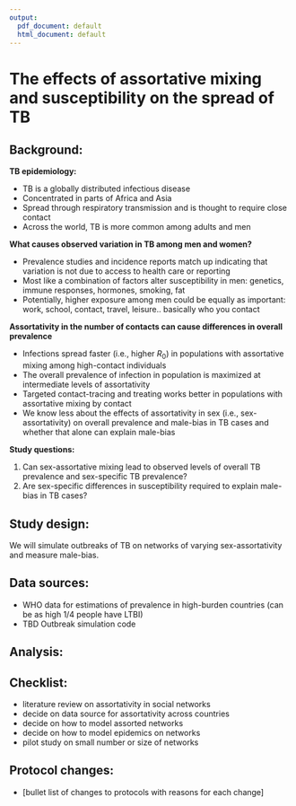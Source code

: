 ```yaml
---
output:
  pdf_document: default
  html_document: default
---
```

# The effects of assortative mixing and susceptibility on the spread of TB 

## Background: 

__TB epidemiology:__ 

* TB is a globally distributed infectious disease
* Concentrated in parts of Africa and Asia
* Spread through respiratory transmission and is thought to require close contact
* Across the world, TB is more common among adults and men

__What causes observed variation in TB among men and women?__ 

* Prevalence studies and incidence reports match up indicating that variation is not due to access to health care or reporting 
* Most like a combination of factors alter susceptibility in men: genetics, immune responses, hormones, smoking, fat
* Potentially, higher exposure among men could be equally as important: work, school, contact, travel, leisure.. basically who you contact

__Assortativity in the number of contacts can cause differences in overall prevalence__ 

* Infections spread faster (i.e., higher $R_0$) in populations with assortative mixing among high-contact individuals
* The overall prevalence of infection in population is maximized at intermediate levels of assortativity
* Targeted contact-tracing and treating works better in populations with assortative mixing by contact 
* We know less about the effects of assortativity in sex (i.e., sex-assortativity) on overall prevalence and male-bias in TB cases and whether that alone can explain male-bias 

__Study questions:__ 

1. Can sex-assortative mixing lead to observed levels of overall TB prevalence and sex-specific TB prevalence?
2. Are sex-specific differences in susceptibility required to explain male-bias in TB cases? 

## Study design: 

We will simulate outbreaks of TB on networks of varying sex-assortativity and measure male-bias.

## Data sources: 

* WHO data for estimations of prevalence in high-burden countries (can be as high 1/4 people have LTBI)
* TBD Outbreak simulation code

## Analysis: 


## Checklist: 

* literature review on assortativity in social networks
* decide on data source for assortativity across countries
* decide on how to model assorted networks
* decide on how to model epidemics on networks
* pilot study on small number or size of networks

## Protocol changes:

* [bullet list of changes to protocols with reasons for each change]
